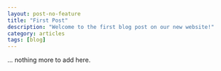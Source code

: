 ```yaml
---
layout: post-no-feature
title: "First Post"
description: "Welcome to the first blog post on our new website!"
category: articles
tags: [blog]
---
```


... nothing more to add here.
